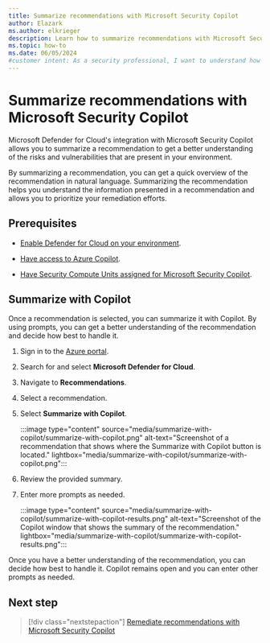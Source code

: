 ```yaml
---
title: Summarize recommendations with Microsoft Security Copilot
author: Elazark
ms.author: elkrieger
description: Learn how to summarize recommendations with Microsoft Security Copilot in Microsoft Defender for Cloud and improve your security posture.
ms.topic: how-to
ms.date: 06/05/2024
#customer intent: As a security professional, I want to understand how to use Copilot to summarize recommendations in Defender for Cloud so that I can improve my security posture.
---
```


# Summarize recommendations with Microsoft Security Copilot

Microsoft Defender for Cloud's integration with Microsoft Security Copilot allows you to summarize a recommendation to get a better understanding of the risks and vulnerabilities that are present in your environment.

By summarizing a recommendation, you can get a quick overview of the recommendation in natural language. Summarizing the recommendation helps you understand the information presented in a recommendation and allows you to prioritize your remediation efforts.

## Prerequisites

- [Enable Defender for Cloud on your environment](connect-azure-subscription.md).

- [Have access to Azure Copilot](/azure/copilot/overview).

- [Have Security Compute Units assigned for Microsoft Security Copilot](/copilot/security/get-started-security-copilot).

## Summarize with Copilot

Once a recommendation is selected, you can summarize it with Copilot. By using prompts, you can get a better understanding of the recommendation and decide how best to handle it.

1. Sign in to the [Azure portal](https://portal.azure.com).

1. Search for and select **Microsoft Defender for Cloud**.

1. Navigate to **Recommendations**.

1. Select a recommendation.

1. Select **Summarize with Copilot**.

    :::image type="content" source="media/summarize-with-copilot/summarize-with-copilot.png" alt-text="Screenshot of a recommendation that shows where the Summarize with Copilot button is located." lightbox="media/summarize-with-copilot/summarize-with-copilot.png":::

1. Review the provided summary.

1. Enter more prompts as needed.

    :::image type="content" source="media/summarize-with-copilot/summarize-with-copilot-results.png" alt-text="Screenshot of the Copilot window that shows the summary of the recommendation." lightbox="media/summarize-with-copilot/summarize-with-copilot-results.png":::

Once you have a better understanding of the recommendation, you can decide how best to handle it. Copilot remains open and you can enter other prompts as needed.

## Next step

> [!div class="nextstepaction"]
> [Remediate recommendations with Microsoft Security Copilot](remediate-with-copilot.md)
